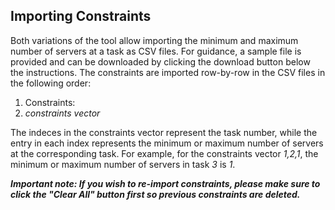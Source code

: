 ## Importing Constraints

Both variations of the tool allow importing the minimum and maximum number of servers at a task as CSV files. For guidance, a sample file is provided and can be downloaded by clicking the download button below the instructions. The constraints are imported row-by-row in the CSV files in the following order:

1. Constraints:
2. *constraints vector*

The indeces in the constraints vector represent the task number, while the entry in each index represents the minimum or maximum number of servers at the corresponding task. For example, for the constraints vector *1,2,1*, the minimum or maximum number of servers in task *3* is *1*.

***Important note: If you wish to re-import constraints, please make sure to click the "Clear All" button first so previous constraints are deleted.***